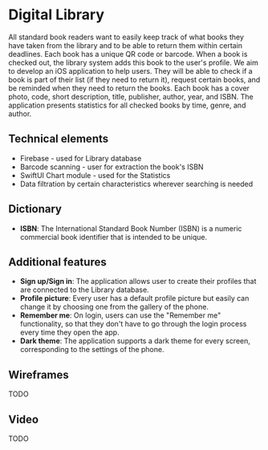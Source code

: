 # Digital Library

All standard book readers want to easily keep track of what books they have taken from the library and to be able to return them within certain deadlines. Each book has a unique QR code or barcode. When a book is checked out, the library system adds this book to the user's profile. We aim to develop an iOS application to help users. They will be able to check if a book is part of their list (if they need to return it), request certain books, and be reminded when they need to return the books. Each book has a cover photo, code, short description, title, publisher, author, year, and ISBN. The application presents statistics for all checked books by time, genre, and author.

## Technical elements
- Firebase - used for Library database
- Barcode scanning - user for extraction the book's ISBN
- SwiftUI Chart module - used for the Statistics
- Data filtration by certain characteristics wherever searching is needed

## Dictionary
- **ISBN**: The International Standard Book Number (ISBN) is a numeric commercial book identifier that is intended to be unique.

## Additional features
- **Sign up/Sign in**: The application allows user to create their profiles that are connected to the Library database.
- **Profile picture**: Every user has a default profile picture but easily can change it by choosing one from the gallery of the phone.
- **Remember me**: On login, users can use the "Remember me" functionality, so that they don't have to go through the login process every time they open the app.
- **Dark theme**: The application supports a dark theme for every screen, corresponding to the settings of the phone.

## Wireframes
TODO

## Video
TODO
